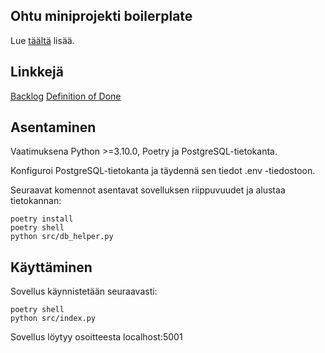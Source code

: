 ## Ohtu miniprojekti boilerplate

Lue [täältä](https://ohjelmistotuotanto-hy.github.io/flask/) lisää.

## Linkkejä

[Backlog](https://github.com/orgs/valovalovalo/projects/1)
[Definition of Done](https://github.com/valovalovalo/miniprojekti/wiki/Definition-Of-Done)

## Asentaminen

Vaatimuksena Python >=3.10.0, Poetry ja PostgreSQL-tietokanta.

Konfiguroi PostgreSQL-tietokanta ja täydennä sen tiedot .env -tiedostoon.

Seuraavat komennot asentavat sovelluksen riippuvuudet ja alustaa tietokannan:

```
poetry install
poetry shell
python src/db_helper.py
```

## Käyttäminen

Sovellus käynnistetään seuraavasti:

```
poetry shell
python src/index.py
```

Sovellus löytyy osoitteesta localhost:5001
